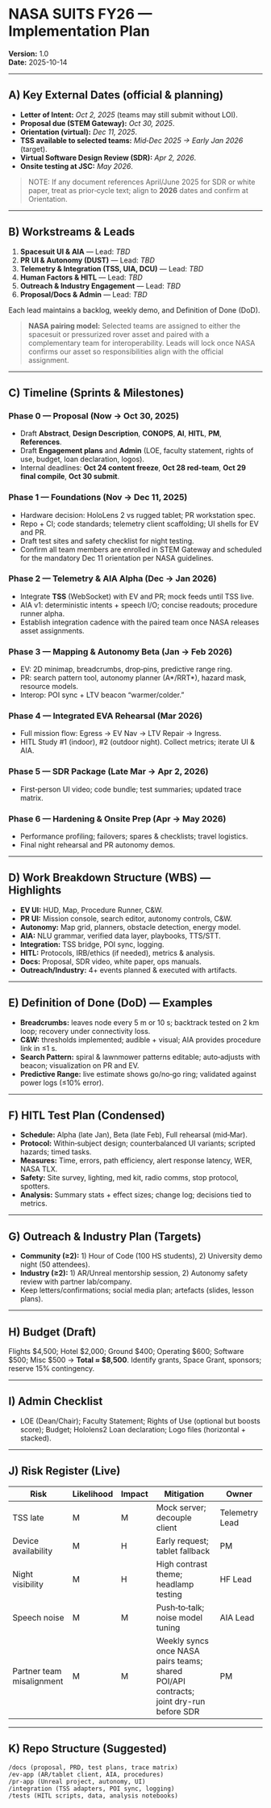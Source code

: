 # NASA SUITS FY26 — Implementation Plan
**Version:** 1.0  
**Date:** 2025-10-14

---

## A) Key External Dates (official & planning)
- **Letter of Intent:** *Oct 2, 2025* (teams may still submit without LOI).  
- **Proposal due (STEM Gateway):** *Oct 30, 2025*.  
- **Orientation (virtual):** *Dec 11, 2025*.  
- **TSS available to selected teams:** *Mid‑Dec 2025 → Early Jan 2026* (target).  
- **Virtual Software Design Review (SDR):** *Apr 2, 2026*.  
- **Onsite testing at JSC:** *May 2026*.  

> NOTE: If any document references April/June 2025 for SDR or white paper, treat as prior‑cycle text; align to **2026** dates and confirm at Orientation.

---

## B) Workstreams & Leads
1. **Spacesuit UI & AIA** — Lead: _TBD_  
2. **PR UI & Autonomy (DUST)** — Lead: _TBD_  
3. **Telemetry & Integration (TSS, UIA, DCU)** — Lead: _TBD_  
4. **Human Factors & HITL** — Lead: _TBD_  
5. **Outreach & Industry Engagement** — Lead: _TBD_
6. **Proposal/Docs & Admin** — Lead: _TBD_

Each lead maintains a backlog, weekly demo, and Definition of Done (DoD).

> **NASA pairing model:** Selected teams are assigned to either the spacesuit or pressurized rover asset and paired with a complementary team for interoperability. Leads will lock once NASA confirms our asset so responsibilities align with the official assignment.

---

## C) Timeline (Sprints & Milestones)

### Phase 0 — Proposal (Now → Oct 30, 2025)
- Draft **Abstract**, **Design Description**, **CONOPS**, **AI**, **HITL**, **PM**, **References**.
- Draft **Engagement plans** and **Admin** (LOE, faculty statement, rights of use, budget, loan declaration, logos).
- Internal deadlines: **Oct 24 content freeze**, **Oct 28 red‑team**, **Oct 29 final compile**, **Oct 30 submit**.

### Phase 1 — Foundations (Nov → Dec 11, 2025)
- Hardware decision: HoloLens 2 vs rugged tablet; PR workstation spec.
- Repo + CI; code standards; telemetry client scaffolding; UI shells for EV and PR.
- Draft test sites and safety checklist for night testing.
- Confirm all team members are enrolled in STEM Gateway and scheduled for the mandatory Dec 11 orientation per NASA guidelines.

### Phase 2 — Telemetry & AIA Alpha (Dec → Jan 2026)
- Integrate **TSS** (WebSocket) with EV and PR; mock feeds until TSS live.
- AIA v1: deterministic intents + speech I/O; concise readouts; procedure runner alpha.
- Establish integration cadence with the paired team once NASA releases asset assignments.

### Phase 3 — Mapping & Autonomy Beta (Jan → Feb 2026)
- EV: 2D minimap, breadcrumbs, drop‑pins, predictive range ring.
- PR: search pattern tool, autonomy planner (A*/RRT*), hazard mask, resource models.
- Interop: POI sync + LTV beacon “warmer/colder.”

### Phase 4 — Integrated EVA Rehearsal (Mar 2026)
- Full mission flow: Egress → EV Nav → LTV Repair → Ingress.
- HITL Study #1 (indoor), #2 (outdoor night). Collect metrics; iterate UI & AIA.

### Phase 5 — SDR Package (Late Mar → Apr 2, 2026)
- First‑person UI video; code bundle; test summaries; updated trace matrix.

### Phase 6 — Hardening & Onsite Prep (Apr → May 2026)
- Performance profiling; failovers; spares & checklists; travel logistics.
- Final night rehearsal and PR autonomy demos.

---

## D) Work Breakdown Structure (WBS) — Highlights
- **EV UI:** HUD, Map, Procedure Runner, C&W.
- **PR UI:** Mission console, search editor, autonomy controls, C&W.
- **Autonomy:** Map grid, planners, obstacle detection, energy model.
- **AIA:** NLU grammar, verified data layer, playbooks, TTS/STT.
- **Integration:** TSS bridge, POI sync, logging.
- **HITL:** Protocols, IRB/ethics (if needed), metrics & analysis.
- **Docs:** Proposal, SDR video, white paper, ops manuals.
- **Outreach/Industry:** 4+ events planned & executed with artifacts.

---

## E) Definition of Done (DoD) — Examples
- **Breadcrumbs:** leaves node every 5 m or 10 s; backtrack tested on 2 km loop; recovery under connectivity loss.
- **C&W:** thresholds implemented; audible + visual; AIA provides procedure link in ≤1 s.
- **Search Pattern:** spiral & lawnmower patterns editable; auto‑adjusts with beacon; visualization on PR and EV.
- **Predictive Range:** live estimate shows go/no‑go ring; validated against power logs (≤10% error).

---

## F) HITL Test Plan (Condensed)
- **Schedule:** Alpha (late Jan), Beta (late Feb), Full rehearsal (mid‑Mar).
- **Protocol:** Within‑subject design; counterbalanced UI variants; scripted hazards; timed tasks.
- **Measures:** Time, errors, path efficiency, alert response latency, WER, NASA TLX.
- **Safety:** Site survey, lighting, med kit, radio comms, stop protocol, spotters.
- **Analysis:** Summary stats + effect sizes; change log; decisions tied to metrics.

---

## G) Outreach & Industry Plan (Targets)
- **Community (≥2):** 1) Hour of Code (100 HS students), 2) University demo night (50 attendees).
- **Industry (≥2):** 1) AR/Unreal mentorship session, 2) Autonomy safety review with partner lab/company.
- Keep letters/confirmations; social media plan; artefacts (slides, lesson plans).

---

## H) Budget (Draft)
Flights $4,500; Hotel $2,000; Ground $400; Operating $600; Software $500; Misc $500 → **Total ≈ $8,500**. Identify grants, Space Grant, sponsors; reserve 15% contingency.

---

## I) Admin Checklist
- LOE (Dean/Chair); Faculty Statement; Rights of Use (optional but boosts score); Budget; Hololens2 Loan declaration; Logo files (horizontal + stacked).

---

## J) Risk Register (Live)
| Risk | Likelihood | Impact | Mitigation | Owner |
|---|---|---|---|---|
| TSS late | M | M | Mock server; decouple client | Telemetry Lead |
| Device availability | M | H | Early request; tablet fallback | PM |
| Night visibility | M | H | High contrast theme; headlamp testing | HF Lead |
| Speech noise | M | M | Push‑to‑talk; noise model tuning | AIA Lead |
| Partner team misalignment | M | M | Weekly syncs once NASA pairs teams; shared POI/API contracts; joint dry-run before SDR | PM |

---

## K) Repo Structure (Suggested)
```
/docs (proposal, PRD, test plans, trace matrix)
/ev-app (AR/tablet client, AIA, procedures)
/pr-app (Unreal project, autonomy, UI)
/integration (TSS adapters, POI sync, logging)
/tests (HITL scripts, data, analysis notebooks)
```
